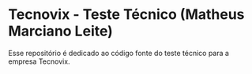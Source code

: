 # Tecnovix - Teste Técnico (Matheus Marciano Leite)

Esse repositório é dedicado ao código fonte do teste técnico para a empresa Tecnovix.

